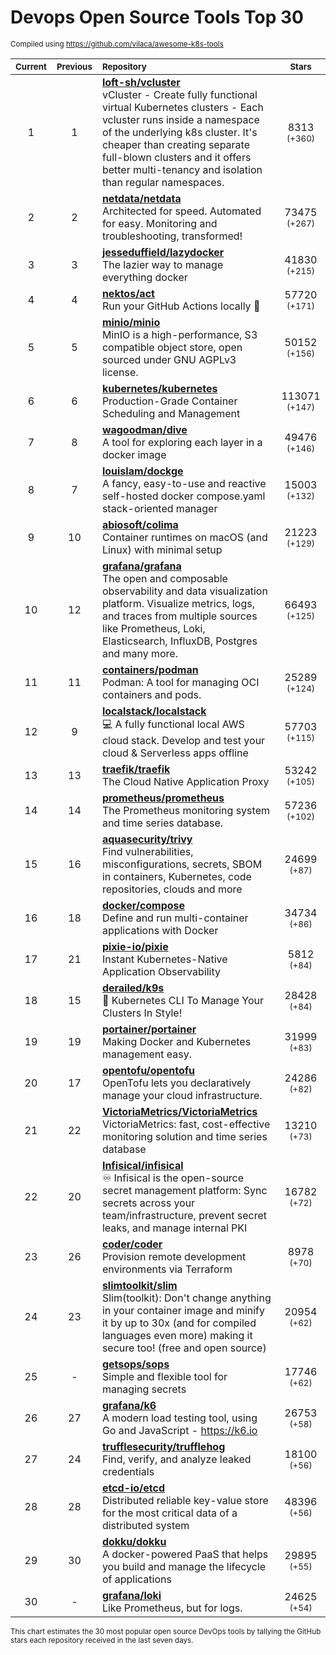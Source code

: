 # Devops Open Source Tools Top 30
<sup>Compiled using https://github.com/vilaca/awesome-k8s-tools</sup>
<div align="center">

|<sub>Current</sub>|<sub>Previous</sub>|<sub>Repository</sub>|<sub>Stars</sub>|
|:---:|:---:|:---|:---:|
|1|1|[**loft-sh/vcluster**](https://github.com/loft-sh/vcluster)<br/>vCluster - Create fully functional virtual Kubernetes clusters - Each vcluster runs inside a namespace of the underlying k8s cluster. It's cheaper than creating separate full-blown clusters and it offers better multi-tenancy and isolation than regular namespaces.|8313 <sup>(+360)</sup>|
|2|2|[**netdata/netdata**](https://github.com/netdata/netdata)<br/>Architected for speed. Automated for easy. Monitoring and troubleshooting, transformed!|73475 <sup>(+267)</sup>|
|3|3|[**jesseduffield/lazydocker**](https://github.com/jesseduffield/lazydocker)<br/>The lazier way to manage everything docker|41830 <sup>(+215)</sup>|
|4|4|[**nektos/act**](https://github.com/nektos/act)<br/>Run your GitHub Actions locally 🚀|57720 <sup>(+171)</sup>|
|5|5|[**minio/minio**](https://github.com/minio/minio)<br/>MinIO is a high-performance, S3 compatible object store, open sourced under GNU AGPLv3 license.|50152 <sup>(+156)</sup>|
|6|6|[**kubernetes/kubernetes**](https://github.com/kubernetes/kubernetes)<br/>Production-Grade Container Scheduling and Management|113071 <sup>(+147)</sup>|
|7|8|[**wagoodman/dive**](https://github.com/wagoodman/dive)<br/>A tool for exploring each layer in a docker image|49476 <sup>(+146)</sup>|
|8|7|[**louislam/dockge**](https://github.com/louislam/dockge)<br/>A fancy, easy-to-use and reactive self-hosted docker compose.yaml stack-oriented manager|15003 <sup>(+132)</sup>|
|9|10|[**abiosoft/colima**](https://github.com/abiosoft/colima)<br/>Container runtimes on macOS (and Linux) with minimal setup|21223 <sup>(+129)</sup>|
|10|12|[**grafana/grafana**](https://github.com/grafana/grafana)<br/>The open and composable observability and data visualization platform. Visualize metrics, logs, and traces from multiple sources like Prometheus, Loki, Elasticsearch, InfluxDB, Postgres and many more. |66493 <sup>(+125)</sup>|
|11|11|[**containers/podman**](https://github.com/containers/podman)<br/>Podman: A tool for managing OCI containers and pods.|25289 <sup>(+124)</sup>|
|12|9|[**localstack/localstack**](https://github.com/localstack/localstack)<br/>💻 A fully functional local AWS cloud stack. Develop and test your cloud & Serverless apps offline|57703 <sup>(+115)</sup>|
|13|13|[**traefik/traefik**](https://github.com/traefik/traefik)<br/>The Cloud Native Application Proxy|53242 <sup>(+105)</sup>|
|14|14|[**prometheus/prometheus**](https://github.com/prometheus/prometheus)<br/>The Prometheus monitoring system and time series database.|57236 <sup>(+102)</sup>|
|15|16|[**aquasecurity/trivy**](https://github.com/aquasecurity/trivy)<br/>Find vulnerabilities, misconfigurations, secrets, SBOM in containers, Kubernetes, code repositories, clouds and more|24699 <sup>(+87)</sup>|
|16|18|[**docker/compose**](https://github.com/docker/compose)<br/>Define and run multi-container applications with Docker|34734 <sup>(+86)</sup>|
|17|21|[**pixie-io/pixie**](https://github.com/pixie-io/pixie)<br/>Instant Kubernetes-Native Application Observability|5812 <sup>(+84)</sup>|
|18|15|[**derailed/k9s**](https://github.com/derailed/k9s)<br/>🐶 Kubernetes CLI To Manage Your Clusters In Style!|28428 <sup>(+84)</sup>|
|19|19|[**portainer/portainer**](https://github.com/portainer/portainer)<br/>Making Docker and Kubernetes management easy.|31999 <sup>(+83)</sup>|
|20|17|[**opentofu/opentofu**](https://github.com/opentofu/opentofu)<br/>OpenTofu lets you declaratively manage your cloud infrastructure.|24286 <sup>(+82)</sup>|
|21|22|[**VictoriaMetrics/VictoriaMetrics**](https://github.com/VictoriaMetrics/VictoriaMetrics)<br/>VictoriaMetrics: fast, cost-effective monitoring solution and time series database|13210 <sup>(+73)</sup>|
|22|20|[**Infisical/infisical**](https://github.com/Infisical/infisical)<br/>♾ Infisical is the open-source secret management platform: Sync secrets across your team/infrastructure, prevent secret leaks, and manage internal PKI|16782 <sup>(+72)</sup>|
|23|26|[**coder/coder**](https://github.com/coder/coder)<br/>Provision remote development environments via Terraform|8978 <sup>(+70)</sup>|
|24|23|[**slimtoolkit/slim**](https://github.com/slimtoolkit/slim)<br/>Slim(toolkit): Don't change anything in your container image and minify it by up to 30x (and for compiled languages even more) making it secure too! (free and open source)|20954 <sup>(+62)</sup>|
|25|-|[**getsops/sops**](https://github.com/getsops/sops)<br/>Simple and flexible tool for managing secrets|17746 <sup>(+62)</sup>|
|26|27|[**grafana/k6**](https://github.com/grafana/k6)<br/>A modern load testing tool, using Go and JavaScript - https://k6.io|26753 <sup>(+58)</sup>|
|27|24|[**trufflesecurity/trufflehog**](https://github.com/trufflesecurity/trufflehog)<br/>Find, verify, and analyze leaked credentials|18100 <sup>(+56)</sup>|
|28|28|[**etcd-io/etcd**](https://github.com/etcd-io/etcd)<br/>Distributed reliable key-value store for the most critical data of a distributed system|48396 <sup>(+56)</sup>|
|29|30|[**dokku/dokku**](https://github.com/dokku/dokku)<br/>A docker-powered PaaS that helps you build and manage the lifecycle of applications|29895 <sup>(+55)</sup>|
|30|-|[**grafana/loki**](https://github.com/grafana/loki)<br/>Like Prometheus, but for logs.|24625 <sup>(+54)</sup>|


</div>

<sub>This chart estimates the 30 most popular open source DevOps tools by tallying the GitHub stars each repository received in the last seven days.</sub>
